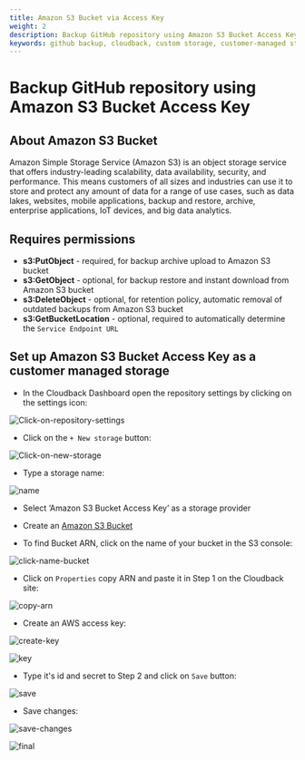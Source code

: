 ```yaml
---
title: Amazon S3 Bucket via Access Key
weight: 2
description: Backup GitHub repository using Amazon S3 Bucket Access Key
keywords: github backup, cloudback, custom storage, customer-managed storage, amazon s3 bucket, amazon s3 bucket access key
---
```


# Backup GitHub repository using Amazon S3 Bucket Access Key

## About Amazon S3 Bucket

Amazon Simple Storage Service (Amazon S3) is an object storage service that offers industry-leading scalability, data availability, security, and performance. This means customers of all sizes and industries can use it to store and protect any amount of data for a range of use cases, such as data lakes, websites, mobile applications, backup and restore, archive, enterprise applications, IoT devices, and big data analytics. 

## Requires permissions

- **s3:PutObject** - required, for backup archive upload to Amazon S3 bucket
- **s3:GetObject** - optional, for backup restore and instant download from Amazon S3 bucket
- **s3:DeleteObject** - optional, for retention policy, automatic removal of outdated backups from Amazon S3 bucket
- **s3:GetBucketLocation** - optional, required to automatically determine the `Service Endpoint URL`

## Set up Amazon S3 Bucket Access Key as a customer managed storage

* In the Cloudback Dashboard open the repository settings by clicking on the settings icon:

![Click-on-repository-settings](/static/bucket/0001-Dashboard.png)

* Click on the `+ New storage` button:

![Click-on-new-storage](/static/bucket/001-Add-new-storage.png)

* Type a storage name:

![name](/static/amazon-access-key/01-storage-name.png)

* Select ‘Amazon S3 Bucket Access Key’ as a storage provider

* Create an [Amazon S3 Bucket](https://docs.aws.amazon.com/AmazonS3/latest/userguide/creating-bucket.html) 

* To find Bucket ARN, click on the name of your bucket in the S3 console:

![click-name-bucket](/static/amazon-access-key/02-click-name.png)

* Click on `Properties` copy ARN and paste it in Step 1 on the Cloudback site:

![copy-arn](/static/amazon-access-key/03-arn.png)

* Create an AWS access key:

![create-key](/static/amazon-access-key/04-create-access-key.png)

![key](/static/amazon-access-key/05-copy.png)

* Type it's id and secret to Step 2 and click on `Save` button:

![save](/static/amazon-access-key/06-save.png)

* Save changes:

![save-changes](/static/amazon-access-key/07-save-changes.png)

![final](/static/amazon-access-key/08-final.png)